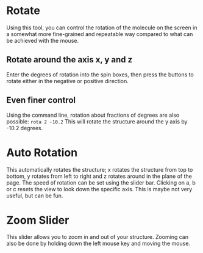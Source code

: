 # Rotate 
Using this tool, you can control the rotation of the molecule on the screen in a somewhat more fine-grained and repeatable way compared to what can be achieved with the mouse. 

## Rotate around the axis x, y and z 
Enter the degrees of rotation into the spin boxes, then press the buttons to rotate either in the negative or positive direction. 

## Even finer control
Using the command line, rotation about fractions of degrees are also possible: `rota 2 -10.2` This will rotate the structure around the y axis by -10.2 degrees. 

# Auto Rotation 
This automatically rotates the structure; x rotates the structure from top to bottom, y rotates from left to right and z rotates around in the plane of the page. The speed of rotation can be set using the slider bar. Clicking on a, b or c resets the view to look down the specific axis.
This is maybe not very useful, but can be fun. 

# Zoom Slider
This slider allows you to zoom in and out of your structure. Zooming can also be done by holding down the left mouse key and moving the mouse.
